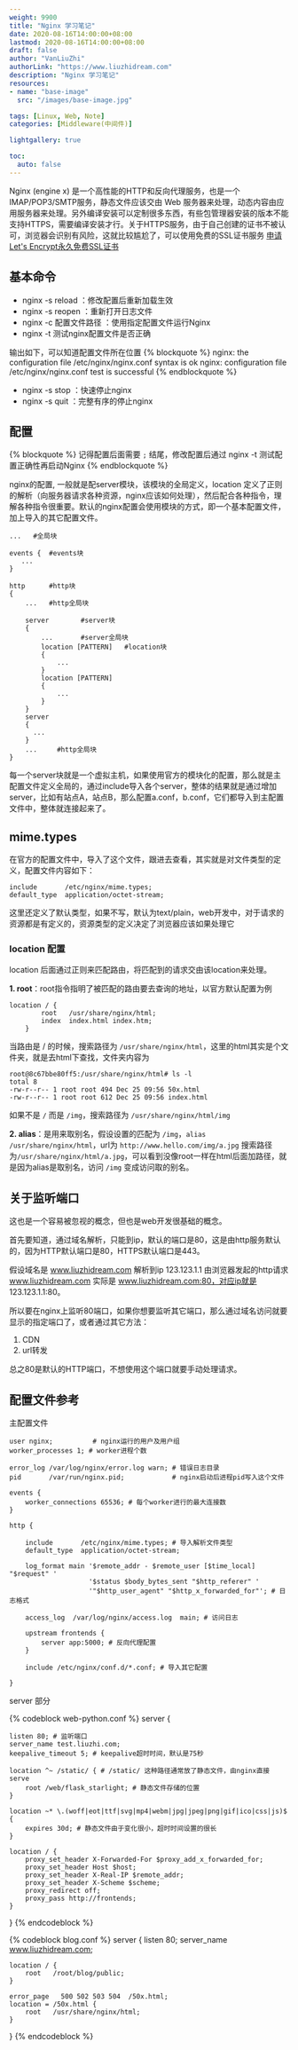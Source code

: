 ```yaml
---
weight: 9900
title: "Nginx 学习笔记"
date: 2020-08-16T14:00:00+08:00
lastmod: 2020-08-16T14:00:00+08:00
draft: false
author: "VanLiuZhi"
authorLink: "https://www.liuzhidream.com"
description: "Nginx 学习笔记"
resources:
- name: "base-image"
  src: "/images/base-image.jpg"

tags: [Linux, Web, Note]
categories: [Middleware(中间件)]

lightgallery: true

toc:
  auto: false
---
```


Nginx (engine x) 是一个高性能的HTTP和反向代理服务，也是一个IMAP/POP3/SMTP服务，静态文件应该交由 Web 服务器来处理，动态内容由应用服务器来处理。另外编译安装可以定制很多东西，有些包管理器安装的版本不能支持HTTPS，需要编译安装才行。关于HTTPS服务，由于自己创建的证书不被认可，浏览器会识别有风险，这就比较尴尬了，可以使用免费的SSL证书服务 [申请Let's Encrypt永久免费SSL证书](https://www.jianshu.com/p/3ae2f024c291)

<!-- more -->

## 基本命令

- nginx -s reload  ：修改配置后重新加载生效
- nginx -s reopen  ：重新打开日志文件
- nginx -c 配置文件路径 ：使用指定配置文件运行Nginx
- nginx -t 测试nginx配置文件是否正确

输出如下，可以知道配置文件所在位置
{% blockquote %}
nginx: the configuration file /etc/nginx/nginx.conf syntax is ok
nginx: configuration file /etc/nginx/nginx.conf test is successful
{% endblockquote %}

- nginx -s stop  ：快速停止nginx
- nginx -s quit  ：完整有序的停止nginx

## 配置

{% blockquote %}
记得配置后面需要 `;` 结尾，修改配置后通过 nginx -t 测试配置正确性再启动Nginx
{% endblockquote %}

nginx的配置, 一般就是配server模块，该模块的全局定义，location 定义了正则的解析（向服务器请求各种资源，nginx应该如何处理），然后配合各种指令，理解各种指令很重要。默认的nginx配置会使用模块的方式，即一个基本配置文件，加上导入的其它配置文件。

```
...   #全局块

events {  #events块
   ...
}

http      #http块
{
    ...   #http全局块

    server        #server块
    { 
        ...       #server全局块
        location [PATTERN]   #location块
        {
            ...
        }
        location [PATTERN] 
        {
            ...
        }
    }
    server
    {
      ...
    }
    ...     #http全局块
}

```
每一个server块就是一个虚拟主机，如果使用官方的模块化的配置，那么就是主配置文件定义全局的，通过include导入各个server，整体的结果就是通过增加server，比如有站点A，站点B，那么配置a.conf，b.conf，它们都导入到主配置文件中，整体就连接起来了。

## mime.types

在官方的配置文件中，导入了这个文件，跟进去查看，其实就是对文件类型的定义，配置文件内容如下：
```
include       /etc/nginx/mime.types;
default_type  application/octet-stream;
```
这里还定义了默认类型，如果不写，默认为text/plain，web开发中，对于请求的资源都是有定义的，资源类型的定义决定了浏览器应该如果处理它

### location 配置

location 后面通过正则来匹配路由，将匹配到的请求交由该location来处理。

**1. root**：root指令指明了被匹配的路由要去查询的地址，以官方默认配置为例
```
location / {
        root   /usr/share/nginx/html;
        index  index.html index.htm;
    }
```
当路由是 / 的时候，搜索路径为 `/usr/share/nginx/html`，这里的html其实是个文件夹，就是去html下查找，文件夹内容为

```
root@8c67bbe80ff5:/usr/share/nginx/html# ls -l
total 8
-rw-r--r-- 1 root root 494 Dec 25 09:56 50x.html
-rw-r--r-- 1 root root 612 Dec 25 09:56 index.html
```
如果不是 `/` 而是 `/img`，搜索路径为 `/usr/share/nginx/html/img`

**2. alias**：是用来取别名，假设设置的匹配为 `/img`，`alias /usr/share/nginx/html`，url为 `http://www.hello.com/img/a.jpg` 搜索路径为`/usr/share/nginx/html/a.jpg`，可以看到没像root一样在html后面加路径，就是因为alias是取别名，访问 `/img` 变成访问取的别名。

## 关于监听端口

这也是一个容易被忽视的概念，但也是web开发很基础的概念。

首先要知道，通过域名解析，只能到ip，默认的端口是80，这是由http服务默认的，因为HTTP默认端口是80，HTTPS默认端口是443。

假设域名是 www.liuzhidream.com 解析到ip 123.123.1.1 由浏览器发起的http请求 www.liuzhidream.com 实际是 www.liuzhidream.com:80，对应ip就是 123.123.1.1:80。

所以要在nginx上监听80端口，如果你想要监听其它端口，那么通过域名访问就要显示的指定端口了，或者通过其它方法：

1. CDN 
2. url转发

总之80是默认的HTTP端口，不想使用这个端口就要手动处理请求。

## 配置文件参考

主配置文件

```
user nginx;          # nginx运行的用户及用户组
worker_processes 1; # worker进程个数

error_log /var/log/nginx/error.log warn; # 错误日志目录
pid       /var/run/nginx.pid;            # nginx启动后进程pid写入这个文件

events {
    worker_connections 65536; # 每个worker进行的最大连接数
}

http {

    include       /etc/nginx/mime.types; # 导入解析文件类型
    default_type  application/octet-stream;

    log_format main '$remote_addr - $remote_user [$time_local] "$request" '
                    '$status $body_bytes_sent "$http_referer" '
                    '"$http_user_agent" "$http_x_forwarded_for"'; # 日志格式
    
    access_log  /var/log/nginx/access.log  main; # 访问日志

    upstream frontends { 
        server app:5000; # 反向代理配置
    }

    include /etc/nginx/conf.d/*.conf; # 导入其它配置

}
```

server 部分

{% codeblock web-python.conf %}
server { 

	listen 80; # 监听端口
	server_name test.liuzhi.com;
	keepalive_timeout 5; # keepalive超时时间，默认是75秒

	location ^~ /static/ { # /static/ 这种路径通常放了静态文件，由nginx直接serve
		root /web/flask_starlight; # 静态文件存储的位置
	}

	location ~* \.(woff|eot|ttf|svg|mp4|webm|jpg|jpeg|png|gif|ico|css|js)$ {
		expires 30d; # 静态文件由于变化很小，超时时间设置的很长
	}

	location / {
		proxy_set_header X-Forwarded-For $proxy_add_x_forwarded_for;
		proxy_set_header Host $host;
		proxy_set_header X-Real-IP $remote_addr;
		proxy_set_header X-Scheme $scheme;
		proxy_redirect off;
		proxy_pass http://frontends;
	}

}
{% endcodeblock %}

{% codeblock blog.conf %}
server {
    listen       80;
    server_name  www.liuzhidream.com;

    location / {
        root   /root/blog/public;
    }

    error_page   500 502 503 504  /50x.html;
    location = /50x.html {
        root   /usr/share/nginx/html;
    }
}
{% endcodeblock %}